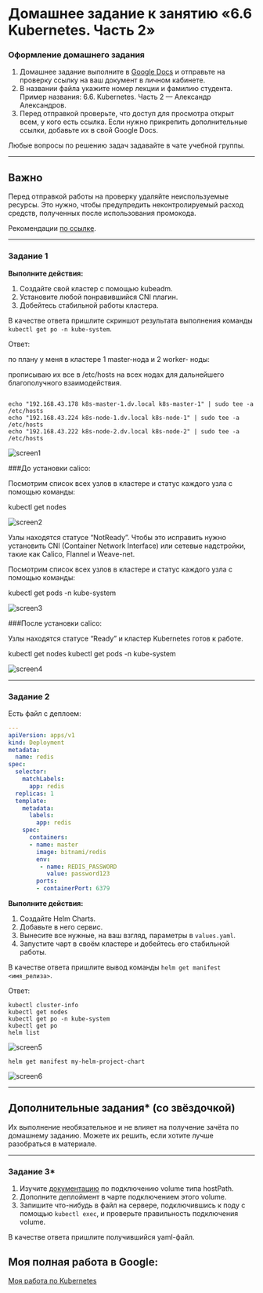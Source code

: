 # Домашнее задание к занятию «6.6 Kubernetes. Часть 2»

### Оформление домашнего задания

1. Домашнее задание выполните в [Google Docs](https://docs.google.com/) и отправьте на проверку ссылку на ваш документ в личном кабинете.  
1. В названии файла укажите номер лекции и фамилию студента. Пример названия: 6.6. Kubernetes. Часть 2 — Александр Александров.
1. Перед отправкой проверьте, что доступ для просмотра открыт всем, у кого есть ссылка. Если нужно прикрепить дополнительные ссылки, добавьте их в свой Google Docs.

Любые вопросы по решению задач задавайте в чате учебной группы.

---

## Важно

Перед отправкой работы на проверку удаляйте неиспользуемые ресурсы. Это нужно, чтобы предупредить неконтролируемый расход средств, полученных после использования промокода.

Рекомендации [по ссылке](https://github.com/netology-code/sdvps-homeworks/tree/main/recommend).

---

### Задание 1

**Выполните действия:**

1. Создайте свой кластер с помощью kubeadm.
1. Установите любой понравившийся CNI плагин.
1. Добейтесь стабильной работы кластера.

В качестве ответа пришлите скриншот результата выполнения команды `kubectl get po -n kube-system`.

Ответ:

по плану у меня в кластере 1 master-нода и 2 worker- ноды:

прописываю их все в /etc/hosts на всех нодах для дальнейшего благополучного взаимодействия.

```

echo "192.168.43.178 k8s-master-1.dv.local k8s-master-1" | sudo tee -a /etc/hosts
echo "192.168.43.224 k8s-node-1.dv.local k8s-node-1" | sudo tee -a /etc/hosts
echo "192.168.43.222 k8s-node-2.dv.local k8s-node-2" | sudo tee -a /etc/hosts

```

![screen1](https://github.com/KorolkovDenis/6.6.-Kubernetes/blob/main/screenshots/screen1.jpg)

###До установки calico:

Посмотрим список всех узлов в кластере и статус каждого узла с помощью команды:

kubectl get nodes

![screen2](https://github.com/KorolkovDenis/6.6.-Kubernetes/blob/main/screenshots/screen2.jpg)

Узлы находятся статусе “NotReady”. Чтобы это исправить нужно установить CNI (Container Network Interface) или сетевые надстройки, такие как Calico, Flannel и Weave-net.

Посмотрим список всех узлов в кластере и статус каждого узла с помощью команды:

kubectl get pods -n kube-system

![screen3](https://github.com/KorolkovDenis/6.6.-Kubernetes/blob/main/screenshots/screen3.jpg)

###После установки calico:

Узлы находятся статусе “Ready” и кластер Kubernetes готов к работе.

kubectl get nodes
kubectl get pods -n kube-system

![screen4](https://github.com/KorolkovDenis/6.6.-Kubernetes/blob/main/screenshots/screen4.jpg)

---

### Задание 2

Есть файл с деплоем:

```yaml
---
apiVersion: apps/v1
kind: Deployment
metadata:
  name: redis
spec:
  selector:
    matchLabels:
      app: redis
  replicas: 1
  template:
    metadata:
      labels:
        app: redis
    spec:
      containers:
      - name: master
        image: bitnami/redis
        env:
         - name: REDIS_PASSWORD
           value: password123
        ports:
        - containerPort: 6379
```
**Выполните действия:**

1. Создайте Helm Charts.
1. Добавьте в него сервис.
1. Вынесите все нужные, на ваш взгляд, параметры в `values.yaml`.
1. Запустите чарт в своём кластере и добейтесь его стабильной работы.

В качестве ответа пришлите вывод команды `helm get manifest <имя_релиза>`.

Ответ:

```
kubectl cluster-info
kubectl get nodes
kubectl get po -n kube-system
kubectl get po
helm list
```

![screen5](https://github.com/KorolkovDenis/6.6.-Kubernetes/blob/main/screenshots/screen5.jpg)

```
helm get manifest my-helm-project-chart
```

![screen6](https://github.com/KorolkovDenis/6.6.-Kubernetes/blob/main/screenshots/screen6.jpg)

---
## Дополнительные задания* (со звёздочкой)

Их выполнение необязательное и не влияет на получение зачёта по домашнему заданию. Можете их решить, если хотите лучше разобраться в материале.

---

### Задание 3*

1. Изучите [документацию](https://kubernetes.io/docs/concepts/storage/volumes/#hostpath) по подключению volume типа hostPath.
1. Дополните деплоймент в чарте подключением этого volume.
1. Запишите что-нибудь в файл на сервере, подключившись к поду с помощью `kubectl exec`, и проверьте правильность подключения volume.

В качестве ответа пришлите получившийся yaml-файл.


## Моя полная работа в Google:

[Моя работа по Kubernetes](https://docs.google.com/document/d/1Fxe3hFqvGzJJq_71se5I4TKkli9w5F40/edit?usp=share_link&ouid=104113173630640462528&rtpof=true&sd=true)